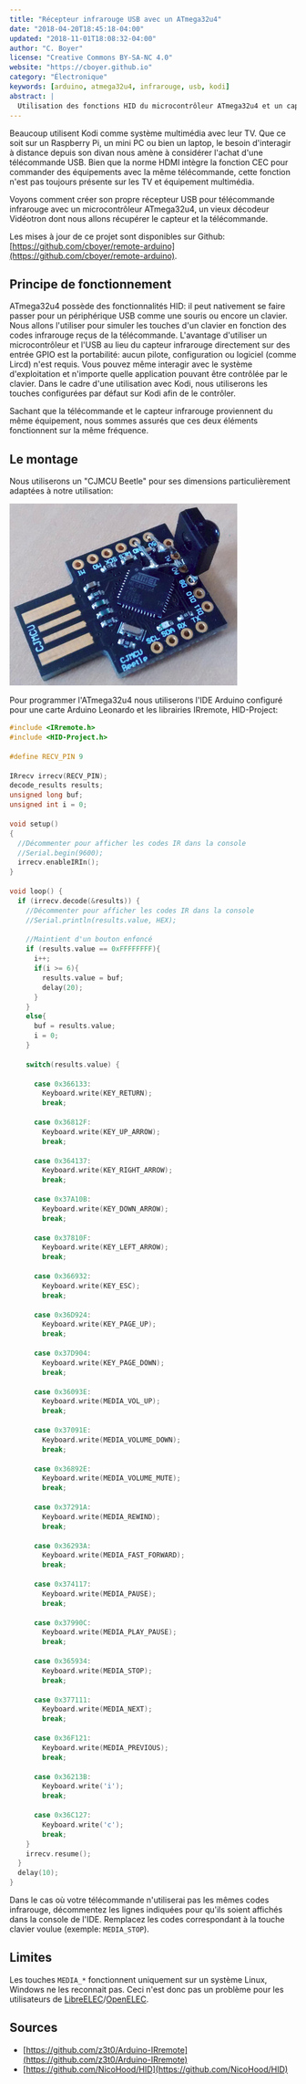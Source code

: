 ```yaml
---
title: "Récepteur infrarouge USB avec un ATmega32u4"
date: "2018-04-20T18:45:18-04:00"
updated: "2018-11-01T18:08:32-04:00"
author: "C. Boyer"
license: "Creative Commons BY-SA-NC 4.0"
website: "https://cboyer.github.io"
category: "Électronique"
keywords: [arduino, atmega32u4, infrarouge, usb, kodi]
abstract: |
  Utilisation des fonctions HID du microcontrôleur ATmega32u4 et un capteur infrarouge pour contrôler des systèmes/applications avec une télécommande.
---
```


Beaucoup utilisent Kodi comme système multimédia avec leur TV. Que ce soit sur un Raspberry Pi, un mini PC ou bien un laptop, le besoin d'interagir à distance depuis son divan nous amène à considérer l'achat d'une télécommande USB. Bien que la norme HDMI intègre la fonction CEC pour commander des équipements avec la même télécommande, cette fonction n'est pas toujours présente sur les TV et équipement multimédia.

Voyons comment créer son propre récepteur USB pour télécommande infrarouge avec un microcontrôleur ATmega32u4,  un vieux décodeur Vidéotron dont nous allons récupérer le capteur et la télécommande.

Les mises à jour de ce projet sont disponibles sur Github: [https://github.com/cboyer/remote-arduino](https://github.com/cboyer/remote-arduino).

## Principe de fonctionnement

ATmega32u4 possède des fonctionnalités HID: il peut nativement se faire passer pour un périphérique USB comme une souris ou encore un clavier. Nous allons l'utiliser pour simuler les touches d'un clavier en fonction des codes infrarouge reçus de la télécommande.
L'avantage d'utiliser un microcontrôleur et l'USB au lieu du capteur infrarouge directement sur des entrée GPIO est la portabilité: aucun pilote, configuration ou logiciel (comme Lircd) n'est requis. Vous pouvez même interagir avec le système d'exploitation et n'importe quelle application pouvant être contrôlée par le clavier.
Dans le cadre d'une utilisation avec Kodi, nous utiliserons les touches configurées par défaut sur Kodi afin de le contrôler.

Sachant que la télécommande et le capteur infrarouge proviennent du même équipement, nous sommes assurés que ces deux éléments fonctionnent sur la même fréquence.

## Le montage

Nous utiliserons un "CJMCU Beetle" pour ses dimensions particulièrement adaptées à notre utilisation:

![Montage](cjmcu.jpg)

Pour programmer l'ATmega32u4 nous utiliserons l'IDE Arduino configuré pour une carte Arduino Leonardo et les librairies IRremote, HID-Project:

```c
#include <IRremote.h>
#include <HID-Project.h>

#define RECV_PIN 9

IRrecv irrecv(RECV_PIN);
decode_results results;
unsigned long buf;
unsigned int i = 0;

void setup()
{
  //Décommenter pour afficher les codes IR dans la console
  //Serial.begin(9600);
  irrecv.enableIRIn();
}

void loop() {
  if (irrecv.decode(&results)) {
    //Décommenter pour afficher les codes IR dans la console
    //Serial.println(results.value, HEX);

    //Maintient d'un bouton enfoncé
    if (results.value == 0xFFFFFFFF){
      i++;
      if(i >= 6){
        results.value = buf;
        delay(20);
      }
    }
    else{
      buf = results.value;
      i = 0;
    }

    switch(results.value) {

      case 0x366133:
        Keyboard.write(KEY_RETURN);
        break;

      case 0x36812F:
        Keyboard.write(KEY_UP_ARROW);
        break;

      case 0x364137:
        Keyboard.write(KEY_RIGHT_ARROW);
        break;

      case 0x37A10B:
        Keyboard.write(KEY_DOWN_ARROW);
        break;

      case 0x37810F:
        Keyboard.write(KEY_LEFT_ARROW);
        break;

      case 0x366932:
        Keyboard.write(KEY_ESC);
        break;

      case 0x36D924:
        Keyboard.write(KEY_PAGE_UP);
        break;

      case 0x37D904:
        Keyboard.write(KEY_PAGE_DOWN);
        break;

      case 0x36093E:
        Keyboard.write(MEDIA_VOL_UP);
        break;

      case 0x37091E:
        Keyboard.write(MEDIA_VOLUME_DOWN);
        break;

      case 0x36892E:
        Keyboard.write(MEDIA_VOLUME_MUTE);
        break;

      case 0x37291A:
        Keyboard.write(MEDIA_REWIND);
        break;

      case 0x36293A:
        Keyboard.write(MEDIA_FAST_FORWARD);
        break;

      case 0x374117:
        Keyboard.write(MEDIA_PAUSE);
        break;

      case 0x37990C:
        Keyboard.write(MEDIA_PLAY_PAUSE);
        break;

      case 0x365934:
        Keyboard.write(MEDIA_STOP);
        break;

      case 0x377111:
        Keyboard.write(MEDIA_NEXT);
        break;

      case 0x36F121:
        Keyboard.write(MEDIA_PREVIOUS);
        break;

      case 0x36213B:
        Keyboard.write('i');
        break;

      case 0x36C127:
        Keyboard.write('c');
        break;
    }
    irrecv.resume();
  }
  delay(10);
}
```

Dans le cas où votre télécommande n'utiliserai pas les mêmes codes infrarouge, décommentez les lignes indiquées pour qu'ils soient affichés dans la console de l'IDE. Remplacez les codes correspondant à la touche clavier voulue (exemple: `MEDIA_STOP`).

## Limites

Les touches `MEDIA_*` fonctionnent uniquement sur un système Linux, Windows ne les reconnait pas. Ceci n'est donc pas un problème pour les utilisateurs de [LibreELEC](https://libreelec.tv/)/[OpenELEC](https://www.openelec.tv/).

## Sources

 - [https://github.com/z3t0/Arduino-IRremote](https://github.com/z3t0/Arduino-IRremote)
 - [https://github.com/NicoHood/HID](https://github.com/NicoHood/HID)
